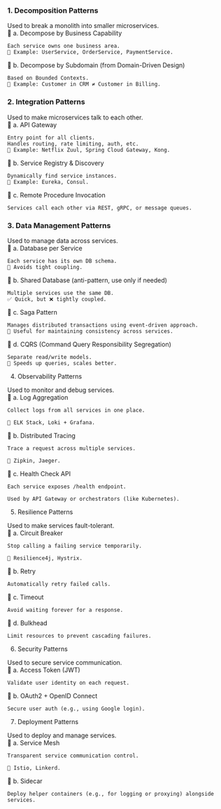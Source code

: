### 1. Decomposition Patterns
Used to break a monolith into smaller microservices.  
🔹 a. Decompose by Business Capability  

    Each service owns one business area.  
    📌 Example: UserService, OrderService, PaymentService.  

🔹 b. Decompose by Subdomain (from Domain-Driven Design)  

    Based on Bounded Contexts.  
    📌 Example: Customer in CRM ≠ Customer in Billing.  

### 2. Integration Patterns
Used to make microservices talk to each other.  
🔹 a. API Gateway

    Entry point for all clients.
    Handles routing, rate limiting, auth, etc.
    📌 Example: Netflix Zuul, Spring Cloud Gateway, Kong.

🔹 b. Service Registry & Discovery

    Dynamically find service instances.
    📌 Example: Eureka, Consul.

🔹 c. Remote Procedure Invocation

    Services call each other via REST, gRPC, or message queues.  

### 3. Data Management Patterns

Used to manage data across services.  
🔹 a. Database per Service

    Each service has its own DB schema.
    📌 Avoids tight coupling.

🔹 b. Shared Database (anti-pattern, use only if needed)

    Multiple services use the same DB.
    ✅ Quick, but ❌ tightly coupled.

🔹 c. Saga Pattern

    Manages distributed transactions using event-driven approach.
    📌 Useful for maintaining consistency across services.

🔹 d. CQRS (Command Query Responsibility Segregation)

    Separate read/write models.
    📌 Speeds up queries, scales better.

4. Observability Patterns

Used to monitor and debug services.  
🔹 a. Log Aggregation

    Collect logs from all services in one place.

    📌 ELK Stack, Loki + Grafana.

🔹 b. Distributed Tracing

    Trace a request across multiple services.

    📌 Zipkin, Jaeger.

🔹 c. Health Check API

    Each service exposes /health endpoint.

    Used by API Gateway or orchestrators (like Kubernetes).

5. Resilience Patterns

Used to make services fault-tolerant.  
🔹 a. Circuit Breaker

    Stop calling a failing service temporarily.

    📌 Resilience4j, Hystrix.

🔹 b. Retry

    Automatically retry failed calls.

🔹 c. Timeout

    Avoid waiting forever for a response.

🔹 d. Bulkhead

    Limit resources to prevent cascading failures.

6. Security Patterns

Used to secure service communication.  
🔹 a. Access Token (JWT)

    Validate user identity on each request.

🔹 b. OAuth2 + OpenID Connect

    Secure user auth (e.g., using Google login).

7. Deployment Patterns

Used to deploy and manage services.  
🔹 a. Service Mesh

    Transparent service communication control.

    📌 Istio, Linkerd.

🔹 b. Sidecar

    Deploy helper containers (e.g., for logging or proxying) alongside services.


